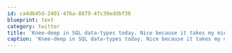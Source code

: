 ```yaml
---
id: ca4d645d-2401-476a-8879-4fc39eddbf36
blueprint: text
category: twitter
title: 'Knee-deep in SQL data-types today. Nice because it takes my mind off the event in T-5'
caption: 'Knee-deep in SQL data-types today. Nice because it takes my mind off the event in T-5'
---
```

